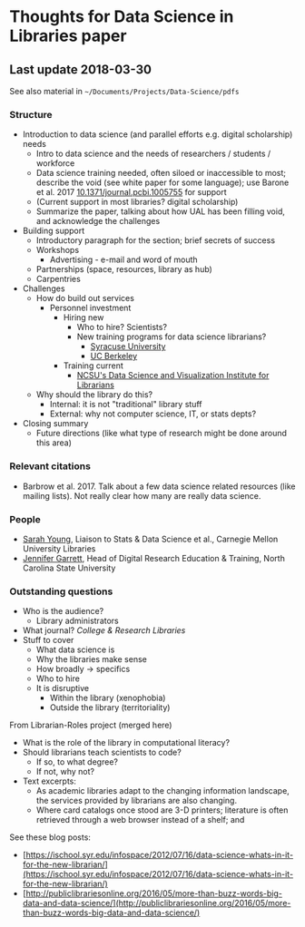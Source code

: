 # Thoughts for Data Science in Libraries paper
## Last update 2018-03-30

See also material in `~/Documents/Projects/Data-Science/pdfs`

### Structure
+ Introduction to data science (and parallel efforts e.g. digital scholarship) needs
    + Intro to data science and the needs of researchers / students / workforce
    + Data science training needed, often siloed or inaccessible to most; describe the void (see white paper for some language); use Barone et al. 2017 [10.1371/journal.pcbi.1005755](https://doi.org/10.1371/journal.pcbi.1005755) for support
    + (Current support in most libraries? digital scholarship)
    + Summarize the paper, talking about how UAL has been filling void, and acknowledge the challenges
+ Building support
    + Introductory paragraph for the section; brief secrets of success
    + Workshops
        + Advertising - e-mail and word of mouth
    + Partnerships (space, resources, library as hub)
    + Carpentries
+ Challenges
    + How do build out services
        + Personnel investment
            + Hiring new
                + Who to hire? Scientists?
                + New training programs for data science librarians?
                    + [Syracuse University](http://ischool.syr.edu/future/cas/datascience.aspx)
                    + [UC Berkeley](https://datascience.berkeley.edu/)
            + Training current
                + [NCSU's Data Science and Visualization Institute for Librarians](https://www.lib.ncsu.edu/datavizinstitute)
    + Why should the library do this?
        + Internal: it is not "traditional" library stuff
        + External: why not computer science, IT, or stats depts?
+ Closing summary
    + Future directions (like what type of research might be done around this area)

### Relevant citations
+ Barbrow et al. 2017. Talk about a few data science related resources (like mailing lists). Not really clear how many are really data science.

### People
+ [Sarah Young](https://www.library.cmu.edu/about/people/sarah-young), Liaison to Stats & Data Science et al., Carnegie Mellon University Libraries
+ [Jennifer Garrett](https://www.lib.ncsu.edu/staff/jigarret), Head of Digital Research Education & Training, North Carolina State University

### Outstanding questions
+ Who is the audience?
    + Library administrators
+ What journal? _College & Research Libraries_
+ Stuff to cover
    + What data science is
    + Why the libraries make sense
    + How broadly -> specifics
    + Who to hire
    + It is disruptive
        + Within the library (xenophobia)
        + Outside the library (territoriality)

From Librarian-Roles project (merged here)
+ What is the role of the library in computational literacy?
+ Should librarians teach scientists to code?
    + If so, to what degree?
    + If not, why not?
+ Text excerpts:
    + As academic libraries adapt to the changing information landscape, the
    services provided by librarians are also changing.
    + Where card catalogs once stood are 3-D printers; literature is often
    retrieved through a web browser instead of a shelf; and

See these blog posts:
+ [https://ischool.syr.edu/infospace/2012/07/16/data-science-whats-in-it-for-the-new-librarian/](https://ischool.syr.edu/infospace/2012/07/16/data-science-whats-in-it-for-the-new-librarian/)
+ [http://publiclibrariesonline.org/2016/05/more-than-buzz-words-big-data-and-data-science/](http://publiclibrariesonline.org/2016/05/more-than-buzz-words-big-data-and-data-science/)